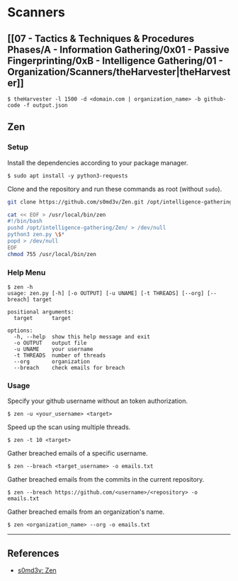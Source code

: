 # Scanners

## [[07 - Tactics & Techniques & Procedures Phases/A - Information Gathering/0x01 - Passive Fingerprinting/0xB - Intelligence Gathering/01 - Organization/Scanners/theHarvester|theHarvester]]

```
$ theHarvester -l 1500 -d <domain.com | organization_name> -b github-code -f output.json
```

## Zen

### Setup

Install the dependencies according to your package manager.

```
$ sudo apt install -y python3-requests
```

Clone and the repository and run these commands as root (without `sudo`).

```bash
git clone https://github.com/s0md3v/Zen.git /opt/intelligence-gathering/Zen/

cat << EOF > /usr/local/bin/zen
#!/bin/bash
pushd /opt/intelligence-gathering/Zen/ > /dev/null
python3 zen.py \$*
popd > /dev/null
EOF
chmod 755 /usr/local/bin/zen
```

### Help Menu

```
$ zen -h
usage: zen.py [-h] [-o OUTPUT] [-u UNAME] [-t THREADS] [--org] [--breach] target

positional arguments:
  target      target

options:
  -h, --help  show this help message and exit
  -o OUTPUT   output file
  -u UNAME    your username
  -t THREADS  number of threads
  --org       organization
  --breach    check emails for breach
```

### Usage

Specify your github username without an token authorization.

```
$ zen -u <your_username> <target>
```

Speed up the scan using multiple threads.

```
$ zen -t 10 <target>
```

Gather breached emails of a specific username.

```
$ zen --breach <target_username> -o emails.txt
```

Gather breached emails from the commits in the current repository.

```
$ zen --breach https://github.com/<username>/<repository> -o emails.txt
```

Gather breached emails from an organization's name.

```
$ zen <organization_name> --org -o emails.txt
```

---
## References

- [s0md3v: Zen](https://github.com/s0md3v/Zen)